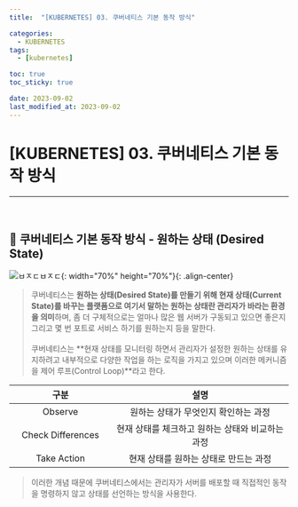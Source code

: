```yaml
---
title:  "[KUBERNETES] 03. 쿠버네티스 기본 동작 방식" 

categories:
  - KUBERNETES
tags:
  - [kubernetes]

toc: true
toc_sticky: true

date: 2023-09-02
last_modified_at: 2023-09-02
---
```

# [KUBERNETES] 03. 쿠버네티스 기본 동작 방식
---

<style>
table {
    font-size: 12pt;
}
table th:first-of-type {
    width: 5%;
}
table th:nth-of-type(2) {
    width: 15%;
}
table th:nth-of-type(3) {
    width: 50%;
}
table th:nth-of-type(4) {
    width: 30%;
}
</style>

<br>

## 🔔 쿠버네티스 기본 동작 방식 - 원하는 상태 (Desired State)

![ㅂㅈㄷㅂㅈㄷ](https://user-images.githubusercontent.com/42735894/224540014-0e1690fc-0bf6-44c4-b4e2-a0a8c1d41394.png){: width="70%" height="70%"}{: .align-center}

> 쿠버네티스는 **원하는 상태(Desired State)를 만들기 위해 현재 상태(Current State)를 바꾸는 플랫폼으로 여기서 말하는 원하는 상태란 관리자가 바라는 환경을 의미**하며, 좀 더 구체적으로는 얼마나 많은 웹 서버가 구동되고 있으면 좋은지 그리고 몇 번 포트로 서비스 하기를 원하는지 등을 말한다. <br><br>
쿠버네티스는 **현재 상태를 모니터링 하면서 관리자가 설정한 원하는 상태를 유지하려고 내부적으로 다양한 작업을 하는 로직을 가지고 있으며 이러한 메커니즘을 제어 루프(Control Loop)**라고 한다.

|구분|설명|
|:---:|:---:|
|Observe|원하는 상태가 무엇인지 확인하는 과정|
|Check Differences|현재 상태를 체크하고 원하는 상태와 비교하는 과정|
|Take Action|현재 상태를 원하는 상태로 만드는 과정|

> 이러한 개념 때문에 쿠버네티스에서는 관리자가 서버를 배포할 때 직접적인 동작을 명령하지 않고 상태를 선언하는 방식을 사용한다.

<br>